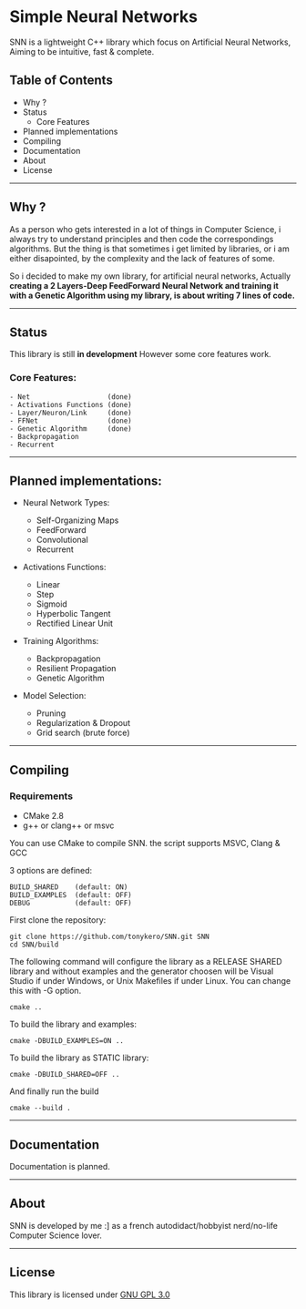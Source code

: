 # **Simple Neural Networks**

SNN is a lightweight C++ library which focus on Artificial Neural Networks,
Aiming to be intuitive, fast & complete.


## Table of Contents

* Why ?
* Status
    * Core Features
* Planned implementations
* Compiling
* Documentation
* About
* License

---

## Why ?

As a person who gets interested in a lot of things in Computer Science,
i always try to understand principles and then code the correspondings algorithms.
But the thing is that sometimes i get limited by libraries, or i am either disapointed,
by the complexity and the lack of features of some.

So i decided to make my own library, for artificial neural networks,
Actually **creating a 2 Layers-Deep FeedForward Neural Network and training it**
**with a Genetic Algorithm using my library, is about writing 7 lines of code.**

---

## Status

This library is still **in development**
However some core features work.


### Core Features:
```
- Net                   (done)
- Activations Functions (done)
- Layer/Neuron/Link     (done)
- FFNet                 (done)
- Genetic Algorithm     (done)
- Backpropagation
- Recurrent
```
---
## Planned implementations:

* Neural Network Types:
    * Self-Organizing Maps
    * FeedForward
    * Convolutional
    * Recurrent
    
* Activations Functions:
    * Linear
    * Step
    * Sigmoid
    * Hyperbolic Tangent
    * Rectified Linear Unit

* Training Algorithms:
    * Backpropagation
    * Resilient Propagation
    * Genetic Algorithm

* Model Selection:
    * Pruning
    * Regularization & Dropout
    * Grid search (brute force)
---
## Compiling

### Requirements

- CMake 2.8
- g++ or clang++ or msvc

You can use CMake to compile SNN.
the script supports MSVC, Clang & GCC

3 options are defined:
```
BUILD_SHARED    (default: ON)
BUILD_EXAMPLES  (default: OFF)
DEBUG           (default: OFF)
```

First clone the repository:
```
git clone https://github.com/tonykero/SNN.git SNN
cd SNN/build
```
The following command will configure the library as a RELEASE SHARED library and without examples
and the generator choosen will be Visual Studio if under Windows, or Unix Makefiles if under Linux.
You can change this with -G option.
```
cmake ..
```
To build the library and examples:
```
cmake -DBUILD_EXAMPLES=ON ..
```
To build the library as STATIC library:
```
cmake -DBUILD_SHARED=OFF ..
```

And finally run the build
```
cmake --build .
```

---

## Documentation

Documentation is planned.

---

## About

SNN is developed by me :] as a french autodidact/hobbyist nerd/no-life Computer Science lover.

---

## License

This library is licensed under [GNU GPL 3.0](https://www.gnu.org/licenses/gpl-3.0.en.html)